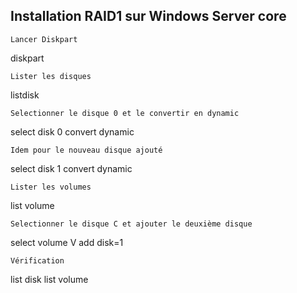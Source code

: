 ## Installation RAID1 sur Windows Server core

    Lancer Diskpart

diskpart

    Lister les disques

listdisk

    Selectionner le disque 0 et le convertir en dynamic

select disk 0
convert dynamic

    Idem pour le nouveau disque ajouté

select disk 1
convert dynamic

    Lister les volumes

list volume

    Selectionner le disque C et ajouter le deuxième disque

select volume V
add disk=1

    Vérification

list disk
list volume

